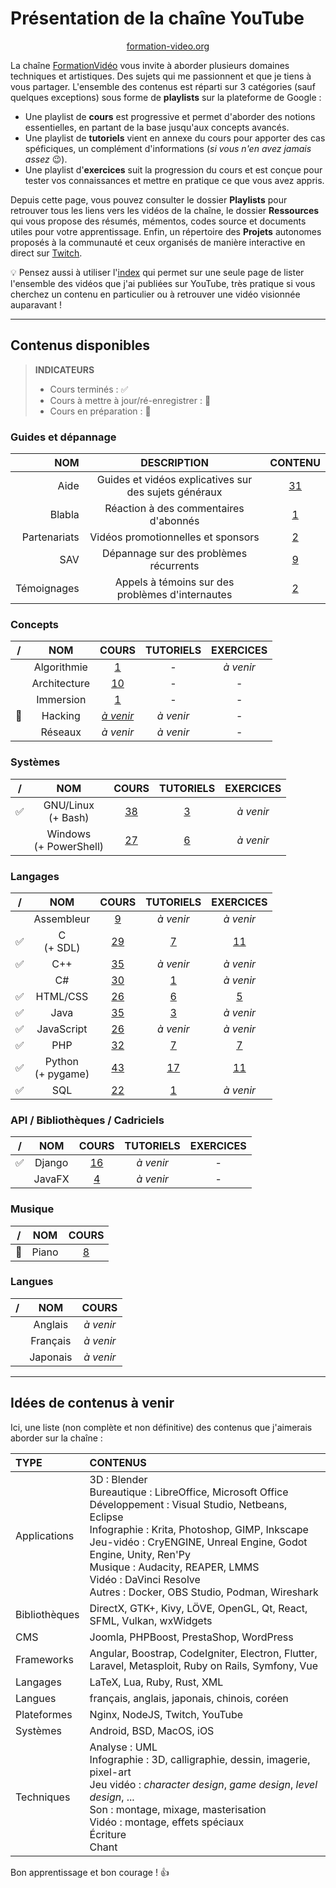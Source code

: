 # Présentation de la chaîne YouTube

<p align="center">
	<img src="https://formation-video.org/public/img/logo.png" alt=""><br>
	<a href="https://formation-video.org">formation-video.org</a>
</p>

La chaîne [FormationVidéo](https://www.youtube.com/formationvideo8) vous invite à aborder plusieurs domaines techniques et artistiques. Des sujets qui me passionnent et que je tiens à vous partager. L'ensemble des contenus est réparti sur 3 catégories (sauf quelques exceptions) sous forme de **playlists** sur la plateforme de Google :

+ Une playlist de **cours** est progressive et permet d'aborder des notions essentielles, en partant de la base jusqu'aux concepts avancés.
+ Une playlist de **tutoriels** vient en annexe du cours pour apporter des cas spéficiques, un complément d'informations (_si vous n'en avez jamais assez_ 😉).
+ Une playlist d'**exercices** suit la progression du cours et est conçue pour tester vos connaissances et mettre en pratique ce que vous avez appris.

Depuis cette page, vous pouvez consulter le dossier **Playlists** pour retrouver tous les liens vers les vidéos de la chaîne, le dossier **Ressources** qui vous propose des résumés, mémentos, codes source et documents utiles pour votre apprentissage. Enfin, un répertoire des **Projets** autonomes proposés à la communauté et ceux organisés de manière interactive en direct sur [Twitch](https://www.twitch.tv/jachampagne).

💡 Pensez aussi à utiliser l'[index](Index.md) qui permet sur une seule page de lister l'ensemble des vidéos que j'ai publiées sur YouTube, très pratique si vous cherchez un contenu en particulier ou à retrouver une vidéo visionnée auparavant !

---

## Contenus disponibles

> **INDICATEURS**
> + Cours terminés : ✅
> + Cours à mettre à jour/ré-enregistrer : 🔁
> + Cours en préparation : 🚧

### Guides et dépannage

|NOM|DESCRIPTION|CONTENU|
|--:|:--:|:--:|
|Aide|Guides et vidéos explicatives sur des sujets généraux|[31](Playlists/aide.md)|
|Blabla|Réaction à des commentaires d'abonnés|[1](Playlists/blabla.md)|
|Partenariats|Vidéos promotionnelles et sponsors|[2](Playlists/partenariats.md)|
|SAV|Dépannage sur des problèmes récurrents|[9](Playlists/sav.md)|
|Témoignages|Appels à témoins sur des problèmes d'internautes|[2](Playlists/temoignages.md)|

### Concepts

|/|NOM|COURS|TUTORIELS|EXERCICES|
|:--:|:--:|:--:|:--:|:--:|
||Algorithmie|[1](Playlists/algorithmie-cours.md)|-|_à venir_|
||Architecture|[10](Playlists/architecture.md)|-|-|
||Immersion|[1](Playlists/immersion.md)|-|-|
|🚧|Hacking|[_à venir_](https://jasonchampagne.fr/static/faq-youtube.html)|_à venir_|-|
||Réseaux|_à venir_|_à venir_|-|

### Systèmes

|/|NOM|COURS|TUTORIELS|EXERCICES|
|:--:|:--:|:--:|:--:|:--:|
|✅|GNU/Linux<br>(+ Bash)|[38](Playlists/gnu-linux-cours.md)|[3](Playlists/gnu-linux-tutoriels.md)|_à venir_|
||Windows<br>(+ PowerShell)|[27](Playlists/windows-cours.md)|[6](Playlists/windows-tutoriels.md)|_à venir_|

### Langages

|/|NOM|COURS|TUTORIELS|EXERCICES|
|:--:|:--:|:--:|:--:|:--:|
||Assembleur|[9](Playlists/assembleur-cours.md)|_à venir_|_à venir_|
|✅|C<br>(+ SDL)|[29](Playlists/c-cours.md)|[7](Playlists/c-tutoriels.md)|[11](Playlists/c-exercices.md)|
|✅|C++|[35](Playlists/cpp-cours.md)|_à venir_|_à venir_|
||C#|[30](Playlists/csharp-cours.md)|[1](Playlists/csharp-tutoriels.md)|_à venir_|
|✅|HTML/CSS|[26](Playlists/html-css-cours.md)|[6](Playlists/html-css-tutoriels.md)|[5](Playlists/html-css-exercices.md)|
|✅|Java|[35](Playlists/java-cours.md)|[3](Playlists/java-tutoriels.md)|_à venir_|
|✅|JavaScript|[26](Playlists/javascript-cours.md)|_à venir_|_à venir_|
|✅|PHP|[32](Playlists/php-cours.md)|[7](Playlists/php-tutoriels.md)|[7](Playlists/php-exercices.md)|
|✅|Python<br>(+ pygame)|[43](Playlists/python-cours.md)|[17](Playlists/python-tutoriels.md)|[11](Playlists/python-exercices.md)|
|✅|SQL|[22](Playlists/sql-cours.md)|[1](Playlists/sql-tutoriels.md)|_à venir_|

### API / Bibliothèques / Cadriciels

|/|NOM|COURS|TUTORIELS|EXERCICES|
|:--:|:--:|:--:|:--:|:--:|
|✅|Django|[16](Playlists/django-cours.md)|_à venir_|-|
||JavaFX|[4](Playlists/javafx-cours.md)|_à venir_|-|

### Musique

|/|NOM|COURS|
|:--:|:--:|:--:|
|🔁|Piano|[8](Playlists/piano-cours.md)|

### Langues

|/|NOM|COURS|
|:--:|:--:|:--:|
||Anglais|_à venir_|
||Français|_à venir_|
||Japonais|_à venir_|

---

## Idées de contenus à venir

Ici, une liste (non complète et non définitive) des contenus que j'aimerais aborder sur la chaîne :

|TYPE|CONTENUS|
|:--|:--|
|Applications|3D : Blender<br>Bureautique : LibreOffice, Microsoft Office<br>Développement : Visual Studio, Netbeans, Eclipse<br>Infographie : Krita, Photoshop, GIMP, Inkscape<br>Jeu-vidéo : CryENGINE, Unreal Engine, Godot Engine, Unity, Ren'Py<br>Musique : Audacity, REAPER, LMMS<br>Vidéo : DaVinci Resolve<br>Autres : Docker, OBS Studio, Podman, Wireshark|
|Bibliothèques|DirectX, GTK+, Kivy, LÖVE, OpenGL, Qt, React, SFML, Vulkan, wxWidgets|
|CMS|Joomla, PHPBoost, PrestaShop, WordPress|
|Frameworks|Angular, Boostrap, CodeIgniter, Electron, Flutter, Laravel, Metasploit, Ruby on Rails, Symfony, Vue|
|Langages|LaTeX, Lua, Ruby, Rust, XML|
|Langues|français, anglais, japonais, chinois, coréen|
|Plateformes|Nginx, NodeJS, Twitch, YouTube|
|Systèmes|Android, BSD, MacOS, iOS|
|Techniques|Analyse : UML<br>Infographie : 3D, calligraphie, dessin, imagerie, pixel-art<br>Jeu vidéo : _character design_, _game design_, _level design_, ...<br>Son : montage, mixage, masterisation<br>Vidéo : montage, effets spéciaux<br>Écriture<br>Chant|

Bon apprentissage et bon courage ! 👍
